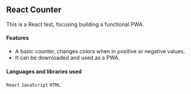 ## React Counter
This is a React test, focusing building a functional PWA.

#### Features
- A basic counter, changes colors when in positive or negative values.
- It can be downloaded and used as a PWA. 

#### Languages and libraries used
`React` `JavaScript` `HTML`


